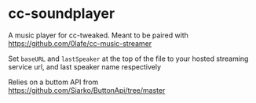 # cc-soundplayer

A music player for cc-tweaked. Meant to be paired with https://github.com/0lafe/cc-music-streamer

Set `baseURL` and `lastSpeaker` at the top of the file to your hosted streaming service url, and last speaker name respectively

Relies on a buttom API from https://github.com/Siarko/ButtonApi/tree/master
